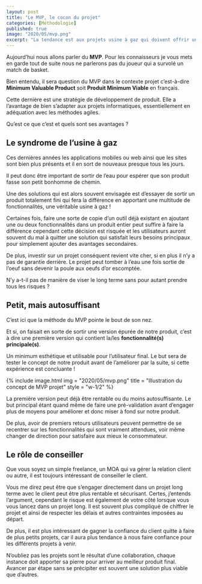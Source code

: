 ```yaml
---
layout: post
title: "Le MVP, le cocon du projet"
categories: [Méthodologie]
published: true
image: "2020/05/mvp.png"
excerpt: "La tendance est aux projets usine à gaz qui doivent offrir un très large panel de fonctionnalités dès leur sortie. Comment s’assurer contre leur échec ?"
--- 
```


Aujourd’hui nous allons parler du **MVP**. Pour les connaisseurs je vous mets en garde tout de suite nous ne parlerons pas du joueur qui a survolé un match de basket.

Bien entendu, il sera question du MVP dans le contexte projet c’est-à-dire **Minimum Valuable Product** soit **Produit Minimum Viable** en français.

Cette dernière est une stratégie de développement de produit. Elle a l’avantage de bien s’adapter aux projets informatiques, essentiellement en adéquation avec les méthodes agiles. 

Qu’est ce que c’est et quels sont ses avantages ? 

## Le syndrome de l’usine à gaz 

Ces dernières années les applications mobiles ou web ainsi que les sites sont bien plus présents et il en sort de nouveaux presque tous les jours.

Il peut donc être important de sortir de l’eau pour espérer que son produit fasse son petit bonhomme de chemin. 

Une des solutions qui est alors souvent envisagée est d’essayer de sortir un produit totalement fini qui fera la différence en apportant une multitude de fonctionnalités, une véritable usine à gaz ! 

Certaines fois, faire une sorte de copie d’un outil déjà existant en ajoutant une ou deux fonctionnalités dans un produit entier peut suffire à faire la différence cependant cette décision est risquée et les utilisateurs auront souvent du mal à quitter une solution qui satisfait leurs besoins principaux pour simplement ajouter des avantages secondaires. 

De plus, investir sur un projet conséquent revient vite cher, si en plus il n’y a pas de garantie derrière. Le projet peut tomber à l’eau une fois sortie de l’oeuf sans devenir la poule aux oeufs d’or escomptée.

N’y a-t-il pas de manière de viser le long terme sans pour autant prendre tous les risques ?

## Petit, mais autosuffisant 

C’est ici que la méthode du MVP pointe le bout de son nez. 

Et si, on faisait en sorte de sortir une version épurée de notre produit, c’est à dire une première version qui contient la/les **fonctionnalité(s) principale(s)**.

Un minimum esthétique et utilisable pour l’utilisateur final. Le but sera de tester le concept de notre produit avant de l’améliorer par la suite, si cette expérience est concluante ! 

{% include image.html img = "2020/05/mvp.png" title = "Illustration du concept de MVP projet" style = "w-1/2" %}

La première version peut déjà être rentable ou du moins autosuffisante. Le but principal étant quand même de faire une pré-validation avant d’engager plus de moyens pour améliorer et donc miser à fond sur notre produit.

De plus, avoir de premiers retours utilisateurs peuvent permettre de se recentrer sur les fonctionnalités qui sont vraiment attendues, voir même changer de direction pour satisfaire aux mieux le consommateur. 

## Le rôle de conseiller 

Que vous soyez un simple freelance, un MOA qui va gérer la relation client ou autre, il est toujours intéressant de conseiller le client. 

Vous me direz peut être que s’engager directement dans un projet long terme avec le client peut être plus rentable et sécurisant. Certes, j’entends l’argument, cependant le risque est également de votre côté lorsque vous vous lancez dans un projet long. Il est souvent plus compliqué de chiffrer le projet et ainsi de respecter les délais et autres contraintes imposées au départ. 

De plus, il est plus intéressant de gagner la confiance du client quitte à faire de plus petits projets, car il aura plus tendance à nous faire confiance pour les différents projets à venir. 

N’oubliez pas les projets sont le résultat d’une collaboration, chaque instance doit apporter sa pierre pour arriver au meilleur produit final. Avancer par étape sans se précipiter est souvent une solution plus viable que d’autres.  
